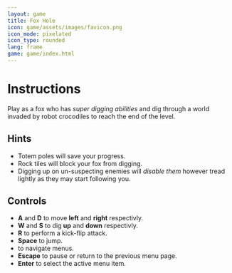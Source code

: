 ```yaml
---
layout: game
title: Fox Hole
icon: game/assets/images/favicon.png
icon_mode: pixelated
icon_type: rounded
lang: frame
game: game/index.html
---
```


# Instructions

Play as a fox who has *super digging abilities* and dig through a world invaded by robot crocodiles to reach the end of the level.

## Hints

-   Totem poles will save your progress.
-   Rock tiles will block your fox from digging.
-   Digging up on un-suspecting enemies will *disable them* however tread lightly as they may start following you.

## Controls

<ul>
  <li><strong>A</strong> and <strong>D</strong> to move <strong>left</strong> and <strong>right</strong> respectivly.</li>
  <li><strong>W</strong> and <strong>S</strong> to dig <strong>up</strong> and <strong>down</strong> respectivly.</li>
  <li><strong>R</strong> to perform a kick-flip attack.</li>
  <li><strong>Space</strong> to jump.</li>
  <li><i class="fas fa-arrow-up"></i>
      <i class="fas fa-arrow-left"></i>
      <i class="fas fa-arrow-down"></i>
      <i class="fas fa-arrow-right"></i> to navigate menus.</li>

  <li><strong>Escape</strong> <i class="far fa-times-circle"></i> to pause or return to the previous menu page.</li>
  <li><strong>Enter</strong> <i class="far fa-check-circle"></i> to select the active menu item.</li>
</ul>
